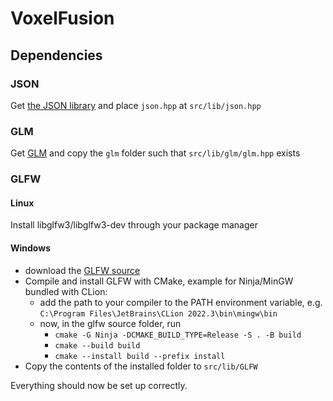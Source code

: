 # VoxelFusion
## Dependencies
### JSON
Get [the JSON library](https://github.com/nlohmann/json) and place `json.hpp` at `src/lib/json.hpp` 
### GLM
Get [GLM](https://github.com/g-truc/glm) and copy the `glm` folder such that `src/lib/glm/glm.hpp` exists
### GLFW
#### Linux
Install libglfw3/libglfw3-dev through your package manager
#### Windows
- download the [GLFW source](https://www.glfw.org/download.html)
- Compile and install GLFW with CMake, example for Ninja/MinGW bundled with CLion:
  - add the path to your compiler to the PATH environment variable, e.g. `C:\Program Files\JetBrains\CLion 2022.3\bin\mingw\bin`
  - now, in the glfw source folder, run
    - `cmake -G Ninja -DCMAKE_BUILD_TYPE=Release -S . -B build`
    - `cmake --build build`
    - `cmake --install build --prefix install`
- Copy the contents of the installed folder to `src/lib/GLFW`

Everything should now be set up correctly.